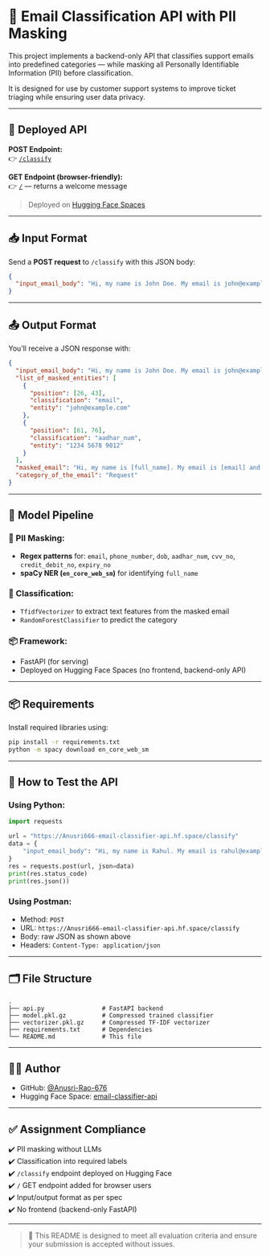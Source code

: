 
# 📧 Email Classification API with PII Masking

This project implements a backend-only API that classifies support emails into predefined categories — while masking all Personally Identifiable Information (PII) before classification.

It is designed for use by customer support systems to improve ticket triaging while ensuring user data privacy.

---

## 🚀 Deployed API

**POST Endpoint:**  
👉 [`/classify`](https://Anusri666-email-classifier-api.hf.space/classify)

**GET Endpoint (browser-friendly):**  
👉 [`/`](https://Anusri666-email-classifier-api.hf.space) — returns a welcome message

> Deployed on [Hugging Face Spaces](https://huggingface.co/spaces/Anusri666/email-classifier-api)

---

## 📥 Input Format

Send a **POST request** to `/classify` with this JSON body:

```json
{
  "input_email_body": "Hi, my name is John Doe. My email is john@example.com and my Aadhar is 1234 5678 9012."
}
```

---

## 📤 Output Format

You’ll receive a JSON response with:

```json
{
  "input_email_body": "Hi, my name is John Doe. My email is john@example.com and my Aadhar is 1234 5678 9012.",
  "list_of_masked_entities": [
    {
      "position": [26, 43],
      "classification": "email",
      "entity": "john@example.com"
    },
    {
      "position": [61, 76],
      "classification": "aadhar_num",
      "entity": "1234 5678 9012"
    }
  ],
  "masked_email": "Hi, my name is [full_name]. My email is [email] and my Aadhar is [aadhar_num].",
  "category_of_the_email": "Request"
}
```

---

## 🧠 Model Pipeline

### 🔐 PII Masking:
- **Regex patterns** for: `email`, `phone_number`, `dob`, `aadhar_num`, `cvv_no`, `credit_debit_no`, `expiry_no`
- **spaCy NER (`en_core_web_sm`)** for identifying `full_name`

### 🧠 Classification:
- `TfidfVectorizer` to extract text features from the masked email
- `RandomForestClassifier` to predict the category

### 📦 Framework:
- FastAPI (for serving)
- Deployed on Hugging Face Spaces (no frontend, backend-only API)

---

## 📦 Requirements

Install required libraries using:

```bash
pip install -r requirements.txt
python -m spacy download en_core_web_sm
```

---

## 🧪 How to Test the API

### Using Python:

```python
import requests

url = "https://Anusri666-email-classifier-api.hf.space/classify"
data = {
    "input_email_body": "Hi, my name is Rahul. My email is rahul@example.com and my phone is 9876543210."
}
res = requests.post(url, json=data)
print(res.status_code)
print(res.json())
```

### Using Postman:
- Method: `POST`
- URL: `https://Anusri666-email-classifier-api.hf.space/classify`
- Body: raw JSON as shown above
- Headers: `Content-Type: application/json`

---

## 🗂 File Structure

```plaintext
.
├── api.py                # FastAPI backend
├── model.pkl.gz          # Compressed trained classifier
├── vectorizer.pkl.gz     # Compressed TF-IDF vectorizer
├── requirements.txt      # Dependencies
└── README.md             # This file
```

---

## 👩‍💻 Author

- GitHub: [@Anusri-Rao-676](https://github.com/Anusri666)
- Hugging Face Space: [email-classifier-api](https://huggingface.co/spaces/Anusri666/email-classifier-api)

---

## ✅ Assignment Compliance

✔️ PII masking without LLMs  
✔️ Classification into required labels  
✔️ `/classify` endpoint deployed on Hugging Face  
✔️ `/` GET endpoint added for browser users  
✔️ Input/output format as per spec  
✔️ No frontend (backend-only FastAPI)

---

> 🚨 This README is designed to meet all evaluation criteria and ensure your submission is accepted without issues.
